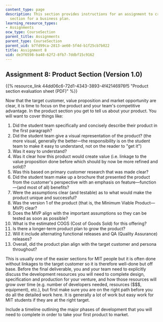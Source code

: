 ```yaml
---
content_type: page
description: This section provides instructions for an assignment to create a product
  section for a business plan.
learning_resource_types:
- Assignments
ocw_type: CourseSection
parent_title: Assignments
parent_type: CourseSection
parent_uid: b7fd99ca-2813-ae60-5f4d-b1f25cb7b022
title: Assignment 8
uid: de3f6598-ba48-62f2-8fb7-7ddbf15c9162
---
```


Assignment 8: Product Section (Version 1.0)
-------------------------------------------

{{% resource_link 44dd06c6-72d1-4343-3893-4f42146976f5 "Product section evaluation sheet (PDF)" %}}

Now that the target customer, value proposition and market opportunity are clear, it is time to focus on the product and your team's competitive advantage. In the product section you get to tell us about your product. You will want to cover things like:

1.  Did the student team specifically and concisely describe their product in the first paragraph?
2.  Did the student team give a visual representation of the product? (the more visual, generally the better—the responsibility is on the student team to make it easy to understand, not on the reader to "get it")
3.  Was it easy to understand?
4.  Was it clear how this product would create value (i.e. linkage to the value proposition done before which should by now be more refined and solid)?
5.  Was this based on primary customer research that was made clear?
6.  Did the student team make up a brochure that presented the product from the customer's perspective with an emphasis on feature—function—(and most of all) benefits?
7.  Were the assumptions clear (and testable) as to what would make the product unique and successful?
8.  Was the version 1 of the product (that is, the Minimum Viable Product—MVP) clear?
9.  Does the MVP align with the important assumptions so they can be tested as soon as possible?
10.  What is the estimated COGS (Cost of Goods Sold) for this offering?
11.  Is there a longer-term product plan to grow the product?
12.  Will it include alternating functional releases and QA (Quality Assurance) releases?
13.  Overall, did the product plan align with the target customer and persona throughout?

This is usually one of the easier sections for MIT people but it is often done without linkages to the target customer so it is therefore well-done but off base. Before the final deliverable, you and your team need to explicitly discuss the development resources you will need to complete design, specification and production for your venture, and how those resources will grow over time (e.g. number of developers needed, resources ($$$, equipment), etc.), but first make sure you are on the right path before you do all the detailed work here. It is generally a lot of work but easy work for MIT students if they are at the right target.

Include a timeline outlining the major phases of development that you will need to complete in order to take your first product to market.